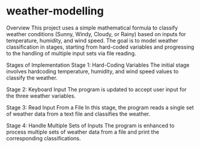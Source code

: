 # weather-modelling
Overview
This project uses a simple mathematical formula to classify weather conditions (Sunny, Windy, Cloudy, or Rainy) based on inputs for temperature, humidity, and wind speed. The goal is to model weather classification in stages, starting from hard-coded variables and progressing to the handling of multiple input sets via file reading.

Stages of Implementation
Stage 1: Hard-Coding Variables
The initial stage involves hardcoding temperature, humidity, and wind speed values to classify the weather.

Stage 2: Keyboard Input
The program is updated to accept user input for the three weather variables.

Stage 3: Read Input From a File
In this stage, the program reads a single set of weather data from a text file and classifies the weather.

Stage 4: Handle Multiple Sets of Inputs
The program is enhanced to process multiple sets of weather data from a file and print the corresponding classifications.
